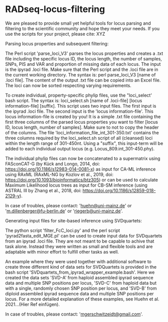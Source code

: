 # RADseq-locus-filtering

We are pleased to provide small yet helpful tools for locus parsing and filtering to the scientific community and hope they meet your needs.
If you use the scripts for your project, please cite: XYZ



Parsing locus properties and subsequent filtering:

The Perl script 'parse_loci_V3' parses the locus properties and creates a .txt file including the specific locus ID, the locus length, the number of samples, SNPs, PIS and VAR and proportion of missing data of each locus. The input is the ipyrad .loci file. Make sure that the Perl script and the .loci file are in the current working directory. The syntax is: perl parse_loci_V3 [name of .loci file]. The content of the output .txt file can be copied into an Excel file. The loci can now be sorted respecting varying requirements. 

To create individual, property-specific phylip files, use the "loci_select' bash script. The syntax is: loci_select.sh [name of .loci-file] [locus information-file] [suffix]. This script uses two input files. The first input is the ipyrad .loci file. The second input is the 'locus information-file'. This locus information-file is created by you! It is a simple .txt file containing the first three columns of the parsed locus properties you want to filter [locus ID, locus length, number of samples]. Make sure to not to copy the header of the columns. The file 'loci_information_file_int_301-350.txt' contains the three columns required by the loci_select.sh script of all (cleansed) loci within the length range of 301-450nt. Using a "suffix", this input-term will be added to each individual output locus (e.g. Locus_809.int_301-450.phy). 

The individual phylip files can now be concatenated to a supermatrix using FASconCAT-G (by Kück and Longo, 2014, doi: https://doi.org/10.1186/s12983-014-0081-x) as input for CA-ML inference using RAxML (RAxML-NG by Kozlov et al., 2019, doi: https://doi.org/10.1093/bioinformatics/btz305) or can be used to calculate Maximum Likelihood locus trees as input for CB-SM inference (using ASTRAL III by Zhang et al., 2018, doi: https://doi.org/10.1186/s12859-018-2129-y). 

In case of troubles, please contact: 'huehn@uni-mainz.de' or 'm.dillenberger@fu-berlin.de' or 'riegerb@uni-mainz.de'.


Generating input files for site-based inference using SVDquartets:

The python script 'filter_FcC_loci.py' and the perl script 'pyrad2fasta_edit_MGE.pl' can be used to create input data for SVDquartets from an ipyrad .loci file. They are not meant to be capable to achive that task alone. Instead they were written as small and flexible tools and are adaptable with minor effort to fulfill other tasks as well. 

An example where they were used together with additional software to create three different kind of data sets for SVDQuartets is provided in the bash script 'SVDquartets_from_ipyrad_wrapper_example.bash'. Here we created the data sets 'SVD-A' from haploid assembled ipyrad sequence data and multiple SNP positions per locus, 'SVD-C' from haploid data but with a single, randomly chosen SNP position per locus, and 'SVD-B' from diploid assembled ipyrad sequence data and multiple SNP positions per locus. For a more detailed explanation of these examples, see Huehn et al. 2021...(Hier Ref einfügen).

In case of troubles, please contact: 'mgerschwitzeidt@gmail.com'.


